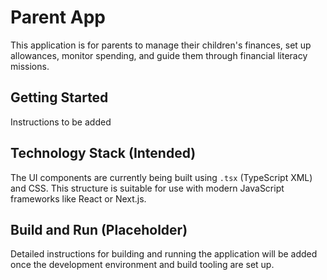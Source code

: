# Parent App

This application is for parents to manage their children's finances, set up allowances, monitor spending, and guide them through financial literacy missions.

## Getting Started

Instructions to be added

## Technology Stack (Intended)
The UI components are currently being built using `.tsx` (TypeScript XML) and CSS. This structure is suitable for use with modern JavaScript frameworks like React or Next.js.

## Build and Run (Placeholder)
Detailed instructions for building and running the application will be added once the development environment and build tooling are set up.
